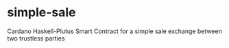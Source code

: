 # simple-sale
Cardano Haskell-Plutus Smart Contract for a simple sale exchange between two trustless parties
